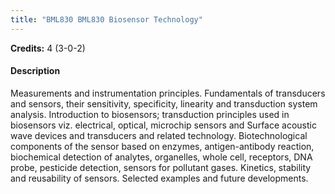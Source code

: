 ```yaml
---
title: "BML830 BML830 Biosensor Technology"
---
```

**Credits:** 4 (3-0-2)

#### Description
Measurements and instrumentation principles. Fundamentals of transducers and sensors, their sensitivity, specificity, linearity and transduction system analysis. Introduction to biosensors; transduction principles used in biosensors viz. electrical, optical, microchip sensors and Surface acoustic wave devices and transducers and related technology. Biotechnological components of the sensor based on enzymes, antigen-antibody reaction, biochemical detection of analytes, organelles, whole cell, receptors, DNA probe, pesticide detection, sensors for pollutant gases. Kinetics, stability and reusability of sensors. Selected examples and future developments.